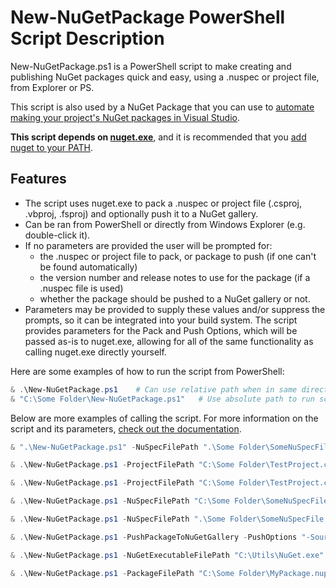 # New-NuGetPackage PowerShell Script Description

New-NuGetPackage.ps1 is a PowerShell script to make creating and publishing NuGet packages quick and easy, using a .nuspec or project file, from Explorer or PS.

This script is also used by a NuGet Package that you can use to [automate making your project's NuGet packages in Visual Studio](docs/NuGetPackageToCreateANuGetPackageFromYourProjectAfterEveryBuild.md).

__This script depends on [nuget.exe](https://github.com/NuGet/Home/releases)__, and it is recommended that you [add nuget to your PATH](docs/AddNuGet.exeToYourPath.md).


## Features

* The script uses nuget.exe to pack a .nuspec or project file (.csproj, .vbproj, .fsproj) and optionally push it to a NuGet gallery.
* Can be ran from PowerShell or directly from Windows Explorer (e.g. double-click it).
* If no parameters are provided the user will be prompted for:
  * the .nuspec or project file to pack, or package to push (if one can't be found automatically)
  * the version number and release notes to use for the package (if a .nuspec file is used)
  * whether the package should be pushed to a NuGet gallery or not.
* Parameters may be provided to supply these values and/or suppress the prompts, so it can be integrated into your build system.
The script provides parameters for the Pack and Push Options, which will be passed as-is to nuget.exe, allowing for all of the same functionality as calling nuget.exe directly yourself.

Here are some examples of how to run the script from PowerShell:

```PowerShell
& .\New-NuGetPackage.ps1    # Can use relative path when in same directory as the script.
& "C:\Some Folder\New-NuGetPackage.ps1"   # Use absolute path to run script from anywhere.
```

Below are more examples of calling the script.  For more information on the script and its parameters, [check out the documentation](documentation).

```PowerShell
& ".\New-NuGetPackage.ps1" -NuSpecFilePath ".\Some Folder\SomeNuSpecFile.nuspec"
```

```PowerShell
& .\New-NuGetPackage.ps1 -ProjectFilePath "C:\Some Folder\TestProject.csproj" -VersionNumber "1.1" -ReleaseNotes "Version 1.1 contains many bug fixes."
```

```PowerShell
& .\New-NuGetPackage.ps1 -ProjectFilePath "C:\Some Folder\TestProject.csproj" -PackOptions "-Build -OutputDirectory ""C:\Output""" -UsePowerShellPrompts
```

```PowerShell
& .\New-NuGetPackage.ps1 -NuSpecFilePath "C:\Some Folder\SomeNuSpecFile.nuspec" -NoPrompt
```

```PowerShell
& .\New-NuGetPackage.ps1 -NuSpecFilePath ".\Some Folder\SomeNuSpecFile.nuspec" -VersionNumber "9.9.9.9" -DoNotUpdateNuSpecFile
```

```PowerShell
& .\New-NuGetPackage.ps1 -PushPackageToNuGetGallery -PushOptions "-Source ""http://my.server.com/MyNuGetGallery"" -ApiKey ""EAE1E980-5ECB-4453-9623-F0A0250E3A57"""
```

```PowerShell
& .\New-NuGetPackage.ps1 -NuGetExecutableFilePath "C:\Utils\NuGet.exe"
```

```PowerShell
& .\New-NuGetPackage.ps1 -PackageFilePath "C:\Some Folder\MyPackage.nupkg"
```

